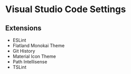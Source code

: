 # Visual Studio Code Settings

## Extensions
- ESLint
- Flatland Monokai Theme
- Git History
- Material Icon Theme
- Path Intellisense
- TSLint
